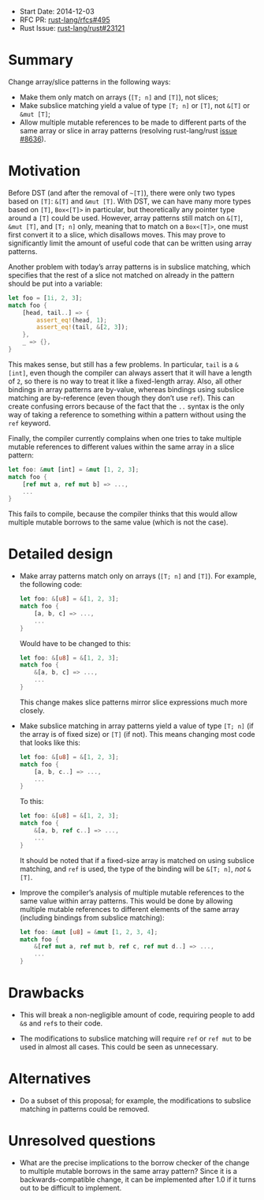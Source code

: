 - Start Date: 2014-12-03
- RFC PR: [rust-lang/rfcs#495](https://github.com/rust-lang/rfcs/pull/495)
- Rust Issue: [rust-lang/rust#23121](https://github.com/rust-lang/rust/issues/23121)

Summary
=======

Change array/slice patterns in the following ways:

- Make them only match on arrays (`[T; n]` and `[T]`), not slices;
- Make subslice matching yield a value of type `[T; n]` or `[T]`, not `&[T]` or
  `&mut [T]`;
- Allow multiple mutable references to be made to different parts of the same
  array or slice in array patterns (resolving rust-lang/rust [issue
  #8636](https://github.com/rust-lang/rust/issues/8636)).

Motivation
==========

Before DST (and after the removal of `~[T]`), there were only two types based on
`[T]`: `&[T]` and `&mut [T]`. With DST, we can have many more types based on
`[T]`, `Box<[T]>` in particular, but theoretically any pointer type around a
`[T]` could be used. However, array patterns still match on `&[T]`, `&mut [T]`,
and `[T; n]` only, meaning that to match on a `Box<[T]>`, one must first convert
it to a slice, which disallows moves. This may prove to significantly limit the
amount of useful code that can be written using array patterns.

Another problem with today’s array patterns is in subslice matching, which
specifies that the rest of a slice not matched on already in the pattern should
be put into a variable:

```rust
let foo = [1i, 2, 3];
match foo {
    [head, tail..] => {
        assert_eq!(head, 1);
        assert_eq!(tail, &[2, 3]);
    },
    _ => {},
}
```

This makes sense, but still has a few problems. In particular, `tail` is a
`&[int]`, even though the compiler can always assert that it will have a length
of `2`, so there is no way to treat it like a fixed-length array. Also, all
other bindings in array patterns are by-value, whereas bindings using subslice
matching are by-reference (even though they don’t use `ref`). This can create
confusing errors because of the fact that the `..` syntax is the only way of
taking a reference to something within a pattern without using the `ref`
keyword.

Finally, the compiler currently complains when one tries to take multiple
mutable references to different values within the same array in a slice pattern:

```rust
let foo: &mut [int] = &mut [1, 2, 3];
match foo {
    [ref mut a, ref mut b] => ...,
    ...
}
```

This fails to compile, because the compiler thinks that this would allow
multiple mutable borrows to the same value (which is not the case).

Detailed design
===============

- Make array patterns match only on arrays (`[T; n]` and `[T]`). For example,
  the following code:

  ```rust
  let foo: &[u8] = &[1, 2, 3];
  match foo {
      [a, b, c] => ...,
      ...
  }
  ```

  Would have to be changed to this:

  ```rust
  let foo: &[u8] = &[1, 2, 3];
  match foo {
      &[a, b, c] => ...,
      ...
  }
  ```

  This change makes slice patterns mirror slice expressions much more closely.

- Make subslice matching in array patterns yield a value of type `[T; n]` (if
  the array is of fixed size) or `[T]` (if not). This means changing most code
  that looks like this:

  ```rust
  let foo: &[u8] = &[1, 2, 3];
  match foo {
      [a, b, c..] => ...,
      ...
  }
  ```

  To this:

  ```rust
  let foo: &[u8] = &[1, 2, 3];
  match foo {
      &[a, b, ref c..] => ...,
      ...
  }
  ```

  It should be noted that if a fixed-size array is matched on using subslice
  matching, and `ref` is used, the type of the binding will be `&[T; n]`, *not*
  `&[T]`.

- Improve the compiler’s analysis of multiple mutable references to the same
  value within array patterns. This would be done by allowing multiple mutable
  references to different elements of the same array (including bindings from
  subslice matching):

  ```rust
  let foo: &mut [u8] = &mut [1, 2, 3, 4];
  match foo {
      &[ref mut a, ref mut b, ref c, ref mut d..] => ...,
      ...
  }
  ```

Drawbacks
=========

- This will break a non-negligible amount of code, requiring people to add `&`s
  and `ref`s to their code.

- The modifications to subslice matching will require `ref` or `ref mut` to be
  used in almost all cases. This could be seen as unnecessary.

Alternatives
============

- Do a subset of this proposal; for example, the modifications to subslice
  matching in patterns could be removed.

Unresolved questions
====================

- What are the precise implications to the borrow checker of the change to
  multiple mutable borrows in the same array pattern? Since it is a
  backwards-compatible change, it can be implemented after 1.0 if it turns out
  to be difficult to implement.

